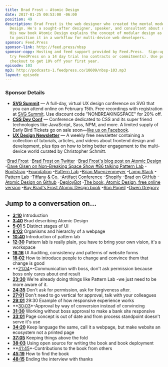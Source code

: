 ```yaml
---
title: Brad Frost — Atomic Design
date: 2017-01-25 00:53:00 -06:00
position: 49
description: Brad Frost is the web designer who created the mental model of Atomic
  Design. He's a sought-after designer, speaker, and consultant about responsive design.
  His new book Atomic Design explains the concept of modular design as well as how
  to position it in a workflow for multi-device web developers.
sponsor: Feed.Press
sponsor-link: http://feed.press/nbsp
sponsor-copy: Hosting and feed support provided by Feed.Press.  Sign-up today and
  try FeedPress on a 14 day trial (no contracts or commitments). Use promo code "nbsp"  during
  checkout to get 10% off your first year.
episode: 103
mp3: http://podcasts-1.feedpress.co/10609/nbsp-103.mp3
layout: episode
---
```


### Sponsor Details

* **[SVG Summit](http://SVGsummit.com/?utm_source=nbsptv103&utm_medium=podcast&utm_campaign=svgsummit2017)** — A full-day, virtual UX design conference on SVG that you can attend online on February 15th. Free recordings with registration at [SVG Summit](http://sasssummit.com/?utm_source=nbsptv103&utm_medium=podcast&utm_campaign=svgsummit2017). Use discount code "NONBREAKINGSPACE" for 20% off.
*  **[CSS Dev Conf](http://facebook.com/CSSDevConf?utm_source=nbsptv103&utm_medium=podcast&utm_campaign=cssdevconf2017)** — Conference dedicated to CSS and its super friend technologies like JavaScript, Sass, NPM, and more. A limited supply of Early Bird Tickets go on sale soon—[like us on Facebook](http://facebook.com/CSSDevConf?utm_source=nbsptv103&utm_medium=podcast&utm_campaign=cssdevconf2017).
* **[UX Design Newsletter](http://uxdesignnewsletter.com/?utm_source=nbsptv103&utm_medium=podcast&utm_campaign=uxdesignnewsletter)** — A weekly free newsletter containing a collection of tutorials, articles, and videos about frontend design and development, plus tips on how to bring better engagement to the multi-device world curated by Christopher Schmitt.

-[Brad Frost](http://bradfrost.com/)
-[Brad Frost on Twitter](https://twitter.com/brad_frost)
-[Brad Frost's blog post on Atomic Design](http://bradfrost.com/blog/post/atomic-web-design/)
-[Dave Olsen on Non-Breaking Space Show #86 talking Pattern Lab](http://goodstuff.fm/nbsp/86)
-[Bootstrap](http://getbootstrap.com)
-[Foundation](http://foundation.zurb.com)
-[Pattern Lab](http://patternlab.io)
-[Brian Muenzenmeyer](http://www.brianmuenzenmeyer.com)
-[Lamp Stack](https://www.turnkeylinux.org/lampstack)
-[Pattern Lab](http://patternlab.io)
-[Tiffany & Co.](http://www.tiffany.com/)
-[Artifact Conference](http://artifactconf.com/)
-[Shopify](https://www.shopify.com/)
-[Brad on GitHub](https://github.com/bradfrost)
-[Atomic Design on Github](https://github.com/bradfrost/atomic-design)
-[DeployBot](https://deploybot.com/)
-[The book, Atomic Design, free online version](http://atomicdesign.bradfrost.com/table-of-contents/)
-[Buy Brad's Frost Atomic Design book](http://shop.bradfrost.com/)
-[Ron Popeil](https://twitter.com/RonPopeil)
-[Owen Gregory](https://twitter.com/fullcreammilk)

## Jump to a conversation on...

* **[3:10](#t=3:10)** Introduction
* **[3:40](#t=3:40)** Brad describing Atomic Design
* **[5:01](#t=5:01)** 5 Distinct stages of UI
* **[8:02](#t=8:02)** Organisms and hierarchy of a webpage
* **[10:40](#t=10:40)** Introduction of pattern lab
* **[12:30](#t=12:30)** Pattern lab is really plain, you have to bring your own vision, it's a workspace
* **[16:16](#t=16:16)** UI Auditing, consistency and patterns of website forms
* **[18:02](#t=18:02)** How to introduce people to change and convince them that change is good
* **[21:04](#t=21:04)*-Communication with boss, don't ask permission because boss only cares about end result
* **[23:30](#t=23:30)** We're already doing things like Pattern Lab -we just need to be more aware of it.
* **[24:35](#t=24:35)** Don't ask for permission, ask for forgiveness after.
* **[27:01](#t=27:01)** Don't need to go vertical for approval, talk with your colleagues
* **[29:01](#t=29:01)** 29:30	Example of how responsive experience works
* **[30:03](#t=30:03)*-Approval by way of conversion instead of convincing
* **[31:30](#t=31:30)** Working without boss approval to make a bank site responsive
* **[33:01](#t=33:01)** Page concept is out of date and from process standpoint doesn't serve it's use
* **[34:20](#t=34:20)** Keep language the same, call it a webpage, but make website an ecosystem not a printed page
* **[37:05](#t=37:05)** Keeping things above the fold
* **[38:03](#t=38:03)** Using open source for writing the book and book deployment
* **[41:45](#t=41:45)*-Contributions to the book from others
* **[45:19](#t=45:19)** How to find the book
* **[48:15](#t=48:15)** Ending the interview with thanks
